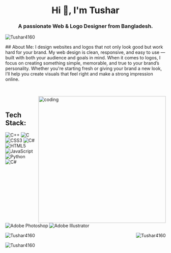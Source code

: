 <h1 align="center">Hi 👋, I'm Tushar</h1>
<h3 align="center">A passionate Web & Logo Designer from Bangladesh.</h3>

<p align="left"> <img src="https://komarev.com/ghpvc/?username=Tushar4160&label=Profile%20views&color=0e75b6&style=flat" alt="Tushar4160" /> </p>

<p align="left"> ## About Me: I design websites and logos that not only look good but work hard for your brand. My web design is clean, responsive, and easy to use — built with both your audience and goals in mind. When it comes to logos, I focus on creating something simple, memorable, and true to your brand’s personality. Whether you're starting fresh or giving your brand a new look, I’ll help you create visuals that feel right and make a strong impression online.</p><br>

<img align="right" alt="coding" width="400" src="https://user-images.githubusercontent.com/55389276/140866485-8fb1c876-9a8f-4d6a-98dc-08c4981eaf70.gif"><br>

## Tech Stack:
![C++](https://img.shields.io/badge/c++-%2300599C.svg?style=for-the-badge&logo=c%2B%2B&logoColor=white) ![C](https://img.shields.io/badge/c-%2300599C.svg?style=for-the-badge&logo=c&logoColor=white) ![CSS3](https://img.shields.io/badge/css3-%231572B6.svg?style=for-the-badge&logo=css3&logoColor=white) ![C#](https://img.shields.io/badge/c%23-%23239120.svg?style=for-the-badge&logo=csharp&logoColor=white) ![HTML5](https://img.shields.io/badge/html5-%23E34F26.svg?style=for-the-badge&logo=html5&logoColor=white) ![JavaScript](https://img.shields.io/badge/javascript-%23323330.svg?style=for-the-badge&logo=javascript&logoColor=%23F7DF1E) ![Python](https://img.shields.io/badge/python-3670A0?style=for-the-badge&logo=python&logoColor=ffdd54) ![C#](https://img.shields.io/badge/c%23-%23239120.svg?style=for-the-badge&logo=csharp&logoColor=white) ![Adobe Photoshop](https://img.shields.io/badge/adobe%20photoshop-%2331A8FF.svg?style=for-the-badge&logo=adobe%20photoshop&logoColor=white) ![Adobe Illustrator](https://img.shields.io/badge/adobe%20illustrator-%23FF9A00.svg?style=for-the-badge&logo=adobe%20illustrator&logoColor=white)


<p><img align="left" src="https://github-readme-stats.vercel.app/api/top-langs?username=Tushar4160&show_icons=true&locale=en&layout=compact" alt="Tushar4160" /></p>

<p>&nbsp;<img align="right" src="https://github-readme-stats.vercel.app/api?username=Tushar4160&show_icons=true&locale=en" alt="Tushar4160" /></p>

<p><img align="center" src="https://github-readme-streak-stats.herokuapp.com/?user=Tushar4160&" alt="Tushar4160" /></p>
